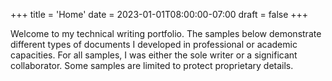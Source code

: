 +++
title = 'Home'
date = 2023-01-01T08:00:00-07:00
draft = false
+++

Welcome to my technical writing portfolio. The samples below demonstrate different types of documents I developed in professional or academic capacities. For all samples, I was either the sole writer or a significant collaborator. Some samples are limited to protect proprietary details.
